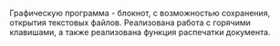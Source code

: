 Графическую программа - блокнот, с возможностью сохранения, открытия текстовых файлов. 
Реализована работа с горячими клавишами, а также реализована функция распечатки документа.
